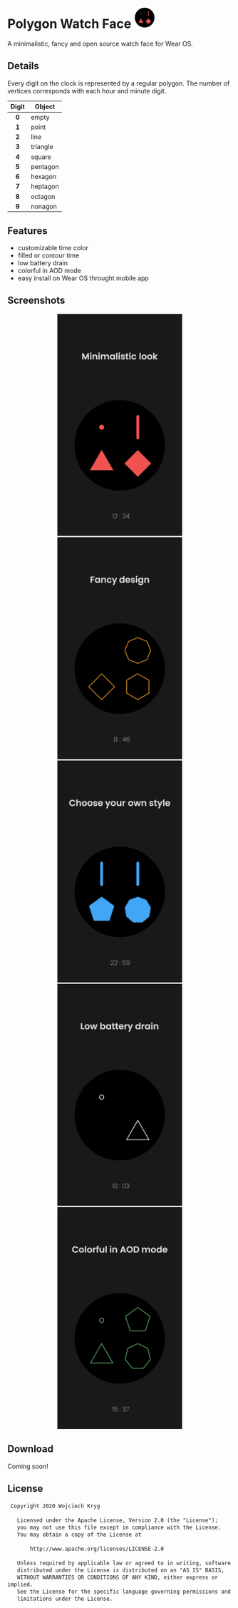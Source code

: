 # Polygon Watch Face ![](/mobile/src/main/res/mipmap-mdpi/ic_launcher_round.png)

A minimalistic, fancy and open source watch face for Wear OS.

## Details

Every digit on the clock is represented by a regular polygon. The number of vertices corresponds with each hour and minute digit.

| Digit | Object        |
|:-----:|---------------|
| **0** | empty         |
| **1** | point         |
| **2** | line          |
| **3** | triangle      |
| **4** | square        |
| **5** | pentagon      |
| **6** | hexagon       |
| **7** | heptagon      |
| **8** | octagon       |
| **9** | nonagon       |

## Features
- customizable time color
- filled or contour time
- low battery drain
- colorful in AOD mode
- easy install on Wear OS throught mobile app

## Screenshots

<p align="center">
 <img src="/screenshots/01.png" width="280" height="498" alt="Minimalist look">
 <img src="/screenshots/02.png" width="280" height="498" alt="Fancy design">
 <img src="/screenshots/03.png" width="280" height="498" alt="Choose your own style">
 <img src="/screenshots/04.png" width="280" height="498" alt="Low battery drain">
 <img src="/screenshots/05.png" width="280" height="498" alt="Colorful in AOD mode">
</p>

## Download

Coming soon!

## License
```
 Copyright 2020 Wojciech Kryg

   Licensed under the Apache License, Version 2.0 (the "License");
   you may not use this file except in compliance with the License.
   You may obtain a copy of the License at

       http://www.apache.org/licenses/LICENSE-2.0

   Unless required by applicable law or agreed to in writing, software
   distributed under the License is distributed on an "AS IS" BASIS,
   WITHOUT WARRANTIES OR CONDITIONS OF ANY KIND, either express or implied.
   See the License for the specific language governing permissions and
   limitations under the License.
```
